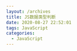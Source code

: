 ```yaml
---
layout: /archives
title: JS数据类型判断
date: 2020-08-27 22:52:01
tags: JavaScript
categories:
  - JavaScript
---
```

